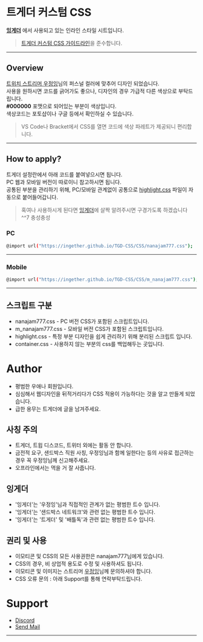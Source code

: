 # 트게더 커스텀 CSS

**[잉게더](http://tgd.kr/nanajam777)** 에서 사용되고 있는 인라인 스타일 시트입니다.   
> [트게더 커스텀 CSS 가이드라인](https://tgd.kr/7103125)을 준수합니다.
---

## Overview
[트위치 스트리머 우정잉](http://twitch.tv/nanajam777)님의 퍼스널 컬러에 맞추어 디자인 되었습니다.   
사용을 원하시면 코드를 긁어가도 좋으나, 디자인의 경우 가급적 다른 색상으로 부탁드립니다.   
**#000000** 포맷으로 되어있는 부분이 색상입니다.   
색상코드는 포토샵이나 구글 등에서 확인하실 수 있습니다.   
> VS Code나 Bracket에서 CSS를 열면 코드에 색상 파레트가 제공되니 편리합니다.   
---

## How to apply?
트게더 설정란에서 아래 코드를 붙여넣으시면 됩니다.   
PC 웹과 모바일 버전이 따로이니 참고하시면 됩니다.   
공통된 부분을 관리하기 위해, PC/모바일 관계없이 공통으로 [highlight.css]("http://github.com/ingether/TGD-CSS/CSS/highlight.css") 파일이 자동으로 붙어들어갑니다.
> 혹여나 사용하시게 된다면 [잉게더](http://tgd.kr/nanajam777)에 살짝 알려주시면 구경가도록 하겠습니다 ^^7 충성충성


### PC
```sh
@import url("https://ingether.github.io/TGD-CSS/CSS/nanajam777.css");
```
---

### Mobile
```sh
@import url("https://ingether.github.io/TGD-CSS/CSS/m_nanajam777.css");
```
---

## 스크립트 구분
* nanajam777.css - PC 버전 CSS가 포함된 스크립트입니다.
* m_nanajam777.css - 모바일 버전 CSS가 포함된 스크립트입니다.
* highlight.css - 특정 부분 디자인을 쉽게 관리하기 위해 분리된 스크립트 입니다.
* container.css - 사용하지 않는 부분의 css를 백업해두는 곳입니다.

# Author
* 평범한 우애나 회원입니다.
* 심심해서 웹디자인을 뒤적거리다가 CSS 적용이 가능하다는 것을 알고 만들게 되었습니다.
* 급한 용무는 트게더에 글을 남겨주세요.

## 사칭 주의
* 트게더, 트윕 디스코드, 트위터 외에는 활동 안 합니다.
* 금전적 요구, 샌드박스 직원 사칭, 우정잉님과 함께 일한다는 등의 사유로 접근하는 경우 꼭 우정잉님께 신고해주세요.
* 오프라인에서는 먹을 거 잘 사줍니다.

## 잉게더
* '잉게더'는 '우정잉'님과 직접적인 관계가 없는 평범한 트수 입니다.
* '잉게더'는 '샌드박스 네트워크'와 관련 없는 평범한 트수 입니다.
* '잉게더'는 '트게더' 및 '배틀독'과 관련 없는 평범한 트수 입니다.

## 권리 및 사용
* 이모티콘 및 CSS의 모든 사용권한은 nanajam777님에게 있습니다.
* CSS의 경우, 비 상업적 용도로 수정 및 사용하셔도 됩니다.
* 이모티콘 및 이미지는 스트리머 [우정잉](http://twitch.tv/nanaam777)님께 문의하셔야 합니다.
* CSS 오류 문의 : 아래 Support를 통해 연락부탁드립니다.

# Support

- [Discord](https://discord.gg/SQs6Taw)
- <a href="mailto:ingether@hotmail.com">Send Mail</a>
---
